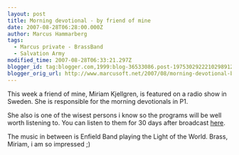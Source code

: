 ```yaml
---
layout: post
title: Morning devotional - by friend of mine
date: 2007-08-28T06:28:00.000Z
author: Marcus Hammarberg
tags:
  - Marcus private - BrassBand
  - Salvation Army
modified_time: 2007-08-28T06:33:21.297Z
blogger_id: tag:blogger.com,1999:blog-36533086.post-1975302922210298912
blogger_orig_url: http://www.marcusoft.net/2007/08/morning-devotional-by-friend-of-mine.html
---
```


This week a friend of mine, Miriam Kjellgren, is featured on a radio
show in Sweden. She is responsible for the morning devotionals in P1.

She also is one of the wisest persons i know so the programs will be
well worth listening to. You can listen to them for 30 days after
broadcast
[here](http://www.sr.se/cgi-bin/P1/program/sandningsarkiv.asp?programID=1320).

The music in between is Enfield Band playing the Light of the
World. Brass, Miriam, i am so impressed ;)
